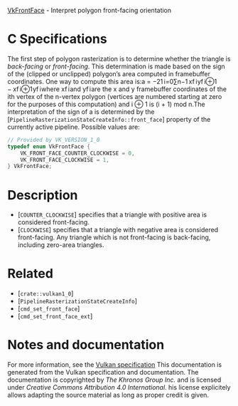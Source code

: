 [VkFrontFace](https://www.khronos.org/registry/vulkan/specs/1.3-extensions/man/html/VkFrontFace.html) - Interpret polygon front-facing orientation

# C Specifications
The first step of polygon rasterization is to determine whether the triangle
is *back-facing* or *front-facing*.
This determination is made based on the sign of the (clipped or unclipped)
polygon’s area computed in framebuffer coordinates.
One way to compute this area is:<span class="katex"><span class="katex-html" aria-hidden="true"><span class="base"><span class="strut" style="height:0.43056em;vertical-align:0em;"></span><span class="mord mathdefault">a</span><span class="mspace" style="margin-right:0.2777777777777778em;"></span><span class="mrel">=</span><span style="margin-right:0.2777777777777778em;" class="mspace"></span></span><span class="base"><span style="height:3.0787820000000004em;vertical-align:-1.277669em;" class="strut"></span><span class="mord">−</span><span class="mord"><span class="mord"><span class="mopen nulldelimiter"></span><span class="mfrac"><span class="vlist-t vlist-t2"><span class="vlist-r"><span class="vlist" style="height:1.32144em;"><span style="top:-2.314em;"><span style="height:3em;" class="pstrut"></span><span class="mord"><span class="mord">2</span></span></span><span style="top:-3.23em;"><span style="height:3em;" class="pstrut"></span><span class="frac-line" style="border-bottom-width:0.04em;"></span></span><span style="top:-3.677em;"><span class="pstrut" style="height:3em;"></span><span class="mord"><span class="mord">1</span></span></span></span><span class="vlist-s">​</span></span><span class="vlist-r"><span class="vlist" style="height:0.686em;"><span></span></span></span></span></span><span class="mclose nulldelimiter"></span></span></span><span style="margin-right:0.16666666666666666em;" class="mspace"></span><span class="mop op-limits"><span class="vlist-t vlist-t2"><span class="vlist-r"><span style="height:1.8011130000000004em;" class="vlist"><span style="top:-1.872331em;margin-left:0em;"><span class="pstrut" style="height:3.05em;"></span><span class="sizing reset-size6 size3 mtight"><span class="mord mtight"><span class="mord mathdefault mtight">i</span><span class="mrel mtight">=</span><span class="mord mtight">0</span></span></span></span><span style="top:-3.050005em;"><span class="pstrut" style="height:3.05em;"></span><span><span class="mop op-symbol large-op">∑</span></span></span><span style="top:-4.300005em;margin-left:0em;"><span class="pstrut" style="height:3.05em;"></span><span class="sizing reset-size6 size3 mtight"><span class="mord mtight"><span class="mord mathdefault mtight">n</span><span class="mbin mtight">−</span><span class="mord mtight">1</span></span></span></span></span><span class="vlist-s">​</span></span><span class="vlist-r"><span style="height:1.277669em;" class="vlist"><span></span></span></span></span></span><span class="mspace" style="margin-right:0.16666666666666666em;"></span><span class="mord"><span class="mord mathdefault">x</span><span class="msupsub"><span class="vlist-t vlist-t2"><span class="vlist-r"><span class="vlist" style="height:0.874664em;"><span style="top:-2.4530000000000003em;margin-left:0em;margin-right:0.05em;"><span style="height:2.7em;" class="pstrut"></span><span class="sizing reset-size6 size3 mtight"><span class="mord mathdefault mtight" style="margin-right:0.10764em;">f</span></span></span><span style="top:-3.1130000000000004em;margin-right:0.05em;"><span style="height:2.7em;" class="pstrut"></span><span class="sizing reset-size6 size3 mtight"><span class="mord mathdefault mtight">i</span></span></span></span><span class="vlist-s">​</span></span><span class="vlist-r"><span style="height:0.383108em;" class="vlist"><span></span></span></span></span></span></span><span class="mord"><span class="mord mathdefault" style="margin-right:0.03588em;">y</span><span class="msupsub"><span class="vlist-t vlist-t2"><span class="vlist-r"><span style="height:0.874664em;" class="vlist"><span style="top:-2.4085610000000006em;margin-left:-0.03588em;margin-right:0.05em;"><span class="pstrut" style="height:2.7em;"></span><span class="sizing reset-size6 size3 mtight"><span style="margin-right:0.10764em;" class="mord mathdefault mtight">f</span></span></span><span style="top:-3.113em;margin-right:0.05em;"><span class="pstrut" style="height:2.7em;"></span><span class="sizing reset-size6 size3 mtight"><span class="mord mtight"><span class="mord mathdefault mtight">i</span><span class="mbin mtight">⊕</span><span class="mord mtight">1</span></span></span></span></span><span class="vlist-s">​</span></span><span class="vlist-r"><span class="vlist" style="height:0.4275469999999999em;"><span></span></span></span></span></span></span><span style="margin-right:0.2222222222222222em;" class="mspace"></span><span class="mbin">−</span><span class="mspace" style="margin-right:0.2222222222222222em;"></span></span><span class="base"><span style="height:1.3022109999999998em;vertical-align:-0.4275469999999999em;" class="strut"></span><span class="mord"><span class="mord mathdefault">x</span><span class="msupsub"><span class="vlist-t vlist-t2"><span class="vlist-r"><span class="vlist" style="height:0.874664em;"><span style="top:-2.4085610000000006em;margin-left:0em;margin-right:0.05em;"><span style="height:2.7em;" class="pstrut"></span><span class="sizing reset-size6 size3 mtight"><span class="mord mathdefault mtight" style="margin-right:0.10764em;">f</span></span></span><span style="top:-3.113em;margin-right:0.05em;"><span style="height:2.7em;" class="pstrut"></span><span class="sizing reset-size6 size3 mtight"><span class="mord mtight"><span class="mord mathdefault mtight">i</span><span class="mbin mtight">⊕</span><span class="mord mtight">1</span></span></span></span></span><span class="vlist-s">​</span></span><span class="vlist-r"><span style="height:0.4275469999999999em;" class="vlist"><span></span></span></span></span></span></span><span class="mord"><span style="margin-right:0.03588em;" class="mord mathdefault">y</span><span class="msupsub"><span class="vlist-t vlist-t2"><span class="vlist-r"><span class="vlist" style="height:0.874664em;"><span style="top:-2.4530000000000003em;margin-left:-0.03588em;margin-right:0.05em;"><span style="height:2.7em;" class="pstrut"></span><span class="sizing reset-size6 size3 mtight"><span class="mord mathdefault mtight" style="margin-right:0.10764em;">f</span></span></span><span style="top:-3.1130000000000004em;margin-right:0.05em;"><span class="pstrut" style="height:2.7em;"></span><span class="sizing reset-size6 size3 mtight"><span class="mord mathdefault mtight">i</span></span></span></span><span class="vlist-s">​</span></span><span class="vlist-r"><span class="vlist" style="height:0.383108em;"><span></span></span></span></span></span></span></span></span></span>where <span class="katex"><span aria-hidden="true" class="katex-html"><span class="base"><span class="strut" style="height:1.2438799999999999em;vertical-align:-0.4192159999999999em;"></span><span class="mord"><span class="mord mathdefault">x</span><span class="msupsub"><span class="vlist-t vlist-t2"><span class="vlist-r"><span style="height:0.824664em;" class="vlist"><span style="top:-2.4168920000000003em;margin-left:0em;margin-right:0.05em;"><span style="height:2.7em;" class="pstrut"></span><span class="sizing reset-size6 size3 mtight"><span class="mord mathdefault mtight" style="margin-right:0.10764em;">f</span></span></span><span style="top:-3.063em;margin-right:0.05em;"><span style="height:2.7em;" class="pstrut"></span><span class="sizing reset-size6 size3 mtight"><span class="mord mathdefault mtight">i</span></span></span></span><span class="vlist-s">​</span></span><span class="vlist-r"><span style="height:0.4192159999999999em;" class="vlist"><span></span></span></span></span></span></span></span></span></span> and <span class="katex"><span class="katex-html" aria-hidden="true"><span class="base"><span class="strut" style="height:1.2438799999999999em;vertical-align:-0.4192159999999999em;"></span><span class="mord"><span style="margin-right:0.03588em;" class="mord mathdefault">y</span><span class="msupsub"><span class="vlist-t vlist-t2"><span class="vlist-r"><span class="vlist" style="height:0.824664em;"><span style="top:-2.4168920000000003em;margin-left:-0.03588em;margin-right:0.05em;"><span class="pstrut" style="height:2.7em;"></span><span class="sizing reset-size6 size3 mtight"><span class="mord mathdefault mtight" style="margin-right:0.10764em;">f</span></span></span><span style="top:-3.063em;margin-right:0.05em;"><span style="height:2.7em;" class="pstrut"></span><span class="sizing reset-size6 size3 mtight"><span class="mord mathdefault mtight">i</span></span></span></span><span class="vlist-s">​</span></span><span class="vlist-r"><span style="height:0.4192159999999999em;" class="vlist"><span></span></span></span></span></span></span></span></span></span> are the x and y
framebuffer coordinates of the ith vertex of the n-vertex
polygon (vertices are numbered starting at zero for the purposes of this
computation) and i ⊕ 1 is (i +  1) mod n.The interpretation of the sign of a is determined by the
[`PipelineRasterizationStateCreateInfo::front_face`] property of
the currently active pipeline.
Possible values are:
```c
// Provided by VK_VERSION_1_0
typedef enum VkFrontFace {
    VK_FRONT_FACE_COUNTER_CLOCKWISE = 0,
    VK_FRONT_FACE_CLOCKWISE = 1,
} VkFrontFace;
```

# Description
- [`COUNTER_CLOCKWISE`] specifies that a triangle with positive area is considered front-facing.
- [`CLOCKWISE`] specifies that a triangle with negative area is considered front-facing.
Any triangle which is not front-facing is back-facing, including zero-area
triangles.

# Related
- [`crate::vulkan1_0`]
- [`PipelineRasterizationStateCreateInfo`]
- [`cmd_set_front_face`]
- [`cmd_set_front_face_ext`]

# Notes and documentation
For more information, see the [Vulkan specification](https://www.khronos.org/registry/vulkan/specs/1.3-extensions/html/vkspec.html)
This documentation is generated from the Vulkan specification and documentation.
The documentation is copyrighted by *The Khronos Group Inc.* and is licensed under *Creative Commons Attribution 4.0 International*.
his license explicitely allows adapting the source material as long as proper credit is given.
        